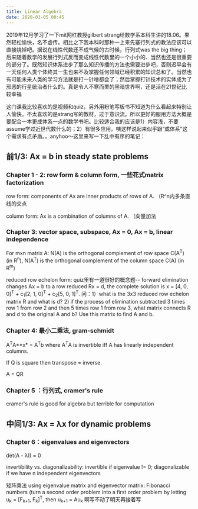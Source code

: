 ```yaml
---
title: Linear Algebra
date: 2020-01-05 00:45
---
```


2019年12月学习了一下mit网红教授gilbert strang给数学系本科生讲的18.06。果然轻松愉快，名不虚传。相比之下我本科时那种一上来先塞行列式的教法应该可以直接烧掉吧。据说在线性代数还不成气候的古时候，行列式was the big thing；后来随着数学的发展行列式反而变成线性代数里的一个小小的、当然也还是很重要的部分了。既然知识体系进步了那么知识传播的方法也需要进步吧，否则迟早会有一天任何人类个体终其一生也来不及掌握任何领域已经积累的知识总和了。当然也有可能未来人类的学习方法就是打一针啥都会了；然后掌握打针技术的实体成为了邪恶的行星统治者什么的。真是令人不寒而栗的黑暗世界啊，还是活在21世纪比较幸福

这门课我比较喜欢的是视频和quiz，另外用粉笔写板书不知道为什么看起来特别让人愉快。不太喜欢的是strang写的教材，过于意识流。所以更好的服用方法大概是要配合一本更成体系一点的数学书吧。比较适合我的应该是1）内容浅，不要assume学过近世代数什么的；2）有很多应用。咦这样说起来似乎跟“成体系”这个需求有点矛盾。。anyhoo～这里来写一下乱中有序的笔记：

## 前1/3: Ax = b in steady state problems

### Chapter 1 - 2: row form & column form, 一些花式matrix factorization

row form: components of Ax are inner products of rows of A. （R^n内多条直线的交点

column form: Ax is a combination of columns of A. （向量加法

### Chapter 3: vector space, subspace, Ax = 0, Ax = b, linear independence

For mxn matrix A: N(A) is the orthogonal complement of row space C(A<sup>T</sup>) (in R<sup>n</sup>), N(A<sup>T</sup>) is the orthogonal complement of the column space C(A) (in R<sup>m</sup>)

reduced row echelon form: quiz里有一道很好的概念题-- forward elimination changes Ax = b to a row reduced Rx = d, the complete solution is x = [4, 0, 0]<sup>T</sup> + c<sub>1</sub>[2, 1, 0]<sup>T</sup> + c<sub>2</sub>[5, 0, 1]<sup>T</sup>. 问：1）what is the 3x3 reduced row echelon matrix R and what is d? 2) if the process of elimination subtracted 3 times row 1 from row 2 and then 5 times row 1 from row 3, what matrix connects R and d to the original A and b? Use this matrix to find A and b.

### Chapter 4: 最小二乘法, gram-schmidt

A<sup>T</sup>A**x* = A<sup>T</sup>b where A<sup>T</sup>A is invertible iff A has linearly independent columns.

If Q is square then transpose = inverse.

A = QR

### Chapter 5 ：行列式, cramer's rule

cramer's rule is good for algebra but terrible for computation

## 中间1/3: Ax = &lambda;x for dynamic problems

### Chapter 6：eigenvalues and eigenvectors

det(A - &lambda;I) = 0

invertibility vs. diagonalizability: invertible if eigenvalue != 0; diagonalizable if we have n independent eigenvectors

矩阵乘法 using eigenvalue matrix and eigenvector matrix: Fibonacci numbers (turn a second order problem into a first order problem by letting u<sub>k</sub> = [F<sub>k+1</sub>, F<sub>k</sub>]<sup>T</sup>, then u<sub>k+1</sub> = Au<sub>k</sub> 啊写不动了明天再接着写







